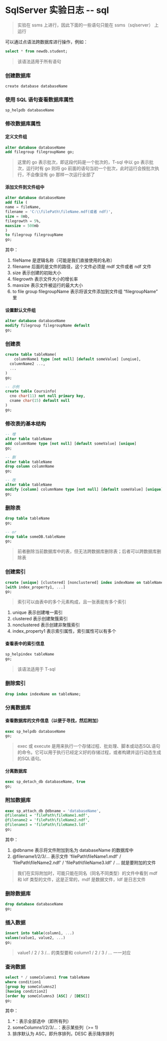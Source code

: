 # SqlServer 实验日志 -- sql

> 实验在 ssms 上进行，因此下面的一些语句只能在 ssms（sqlserver） 上运行

可以通过点语法跨数据库进行操作，例如：

```sql
select * from newdb.student;
```

> 该语法适用于所有语句

### 创建数据库

`create database databaseName`

### 使用 SQL 语句查看数据库属性

`sp_helpdb databaseName`

### 修改数据库属性

#### 定义文件组

```sql
alter database databaseName
add filegroup filegroupName go;
```

> 这里的 go 表示批次，即这段代码是一个批次的，T-sql 中以 go 表示批次，运行时有 go 则将 go 前面的语句当初一个批次，此时运行会按批次执行，不会像没有 go 那样一次运行全部了

#### 添加文件到文件组中

```sql
alter database databaseName
add file (
name = fileName,
filename = 'C:\\filePath\fileName.mdf(或者 ndf)',
size = 8mb,
filegrowth = 5%,
maxsize = 500mb
)
to filegroup filegroupName
go;
```

其中：

1. fileName 是逻辑名称（可能是我们直接使用的名称）
2. filename 后面的是文件的路径，这个文件必须是 mdf 文件或者 ndf 文件
3. size 表示创建的初始大小
4. filegrowth 表示文件大小的增长率
5. maxsize 表示文件被运行的最大大小
6. to file group filegroupName 表示将该文件添加到文件组 “filegroupName” 里

#### 设置默认文件组

```sql
alter database databaseName
modify filegroup filegroupName default
go;
```

### 创建表

```sql
create table tableName(
	columnName1 type [not null] [default someValue] [unqiue],
  columnName2 ...,
  ...
)
go;

-- 示例
create table Coursinfo(
  cno char(11) not null primary key,
  cname char(15) default null
)
go;
```

### 修改表的基本结构

```sql
-- 增
alter table tableName
add columnName type [not null] [default someValue] [unique]
go;

-- 删
alter table tableName
drop column columnName
go;

-- 改
alter table tableName
modify [column] columnName type [not null] [default someValue] [unique]
go;
```

### 删除表

```sql
drop table tableName
go;

-- or
drop table someDB.tableName
go;
```

> 前者删除当前数据库中的表，但无法跨数据库删除表；后者可以跨数据库删除表

### 创建索引

```sql
create [unique] [clustered] [nonclustered] index indexName on tableName(columnName1, ...)
[with index_property1, ...]
go;
```

> 索引可以由表中的多个元素构成，且一张表能有多个索引

1. unique 表示创建唯一索引
2. clustered 表示创建聚簇索引
3. nonclustered 表示创建非聚簇索引
4. index_property1 表示索引属性，索引属性可以有多个

#### 查看表中的索引信息

```sql
sp_helpindex tableName
go;
```

> 该语法适用于 T-sql

### 删除索引

```sql 
drop index indexName on tableName;
```

### 分离数据库

#### 查看数据库的文件信息（以便于寻找，然后附加）

```sql
exec sp_helpdb databaseName
go;
```

> exec 或 execute 是用来执行一个存储过程、批处理、脚本或动态SQL语句的命令。它可以用于执行已经定义好的存储过程，或者构建并运行动态生成的SQL语句。

#### 分离数据库

```sql
exec sp_detach_db databaseName, true
go;
```

### 附加数据库

```sql
exec sp_attach_db @dbname = 'databaseName',
@filename1 = 'filePath\fileName1.mdf',
@filename2 = 'filePath\fileName2.ndf',
@filename3 = 'filePath\fileName3.ldf'
go;
```

其中：

1. @dbname 表示将文件附加到名为 databaseName 的数据库中
2. @filename1/2/3/... 表示文件 'filePath\fileName1.mdf' / 'filePath\fileName2.ndf' / 'filePath\fileName3.ldf' / ... 就是要附加的文件

> 我们在实际附加时，可能只能在同名（同名不同类型）的文件中看到 mdf 和 ldf 类型的文件，这是正常的，mdf 是数据文件，ldf 是日志文件

### 删除数据库

```sql
drop database databaseName
go;
```

### 插入数据

```sql
insert into table(column1, ...)
values(value1, value2, ...)
go;
```

> value1 / 2 / 3 /... 的类型要和 column1 / 2 / 3 / ... 一一对应

### 查询数据

```sql
select * / someColumns1 from tableName
where condition1
[group by someColumns2]
[having condition2]
[order by someColumns3 [ASC] / [DESC]]
go;
```

其中：

1. *：表示全部选中（即所有列）
2. someColumns1/2/3/...：表示某些列（>= 1)
3. 排序默认为 ASC，即升序排列，DESC 表示降序排列